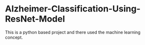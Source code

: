 # Alzheimer-Classification-Using-ResNet-Model
This is a python based project and there used the machine learning concept.
